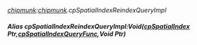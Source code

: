 _[chipmunk](../../modules/chipmunk/chipmunk-module.md):[chipmunk](../../modules/chipmunk/chipmunk-module.md).cpSpatialIndexReindexQueryImpl_
##### Alias cpSpatialIndexReindexQueryImpl:Void([cpSpatialIndex](../../modules/chipmunk/chipmunk-cpspatialindex.md) Ptr,[cpSpatialIndexQueryFunc](../../modules/chipmunk/chipmunk-cpspatialindexqueryfunc.md),Void Ptr)
